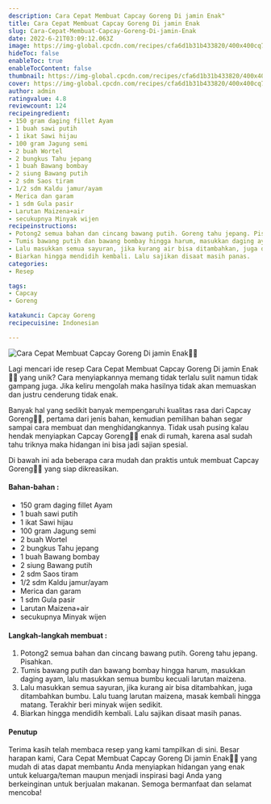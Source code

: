```yaml
---
description: Cara Cepat Membuat Capcay Goreng Di jamin Enak"
title: Cara Cepat Membuat Capcay Goreng Di jamin Enak
slug: Cara-Cepat-Membuat-Capcay-Goreng-Di-jamin-Enak
date: 2022-6-21T03:09:12.063Z
image: https://img-global.cpcdn.com/recipes/cfa6d1b31b433820/400x400cq70/photo.jpg
hideToc: false
enableToc: true
enableTocContent: false
thumbnail: https://img-global.cpcdn.com/recipes/cfa6d1b31b433820/400x400cq70/photo.jpg
cover: https://img-global.cpcdn.com/recipes/cfa6d1b31b433820/400x400cq70/photo.jpg
author: admin
ratingvalue: 4.8
reviewcount: 124
recipeingredient:
- 150 gram daging fillet Ayam
- 1 buah sawi putih
- 1 ikat Sawi hijau
- 100 gram Jagung semi
- 2 buah Wortel
- 2 bungkus Tahu jepang
- 1 buah Bawang bombay
- 2 siung Bawang putih
- 2 sdm Saos tiram
- 1/2 sdm Kaldu jamur/ayam
- Merica dan garam
- 1 sdm Gula pasir
- Larutan Maizena+air
- secukupnya Minyak wijen
recipeinstructions:
- Potong2 semua bahan dan cincang bawang putih. Goreng tahu jepang. Pisahkan.
- Tumis bawang putih dan bawang bombay hingga harum, masukkan daging ayam, lalu masukkan semua bumbu kecuali larutan maizena.
- Lalu masukkan semua sayuran, jika kurang air bisa ditambahkan, juga ditambahkan bumbu. Lalu tuang larutan maizena, masak kembali hingga matang. Terakhir beri minyak wijen sedikit.
- Biarkan hingga mendidih kembali. Lalu sajikan disaat masih panas.
categories:
- Resep

tags:
- Capcay
- Goreng

katakunci: Capcay Goreng
recipecuisine: Indonesian

---
```


![Cara Cepat Membuat Capcay Goreng Di jamin Enak👩‍🍳](https://img-global.cpcdn.com/recipes/cfa6d1b31b433820/400x400cq70/photo.jpg)

Lagi mencari ide resep Cara Cepat Membuat Capcay Goreng Di jamin Enak👩‍🍳 yang unik? Cara menyiapkannya memang tidak terlalu sulit namun tidak gampang juga. Jika keliru mengolah maka hasilnya tidak akan memuaskan dan justru cenderung tidak enak.

Banyak hal yang sedikit banyak mempengaruhi kualitas rasa dari Capcay Goreng👩‍🍳, pertama dari jenis bahan, kemudian pemilihan bahan segar sampai cara membuat dan menghidangkannya. Tidak usah pusing kalau hendak menyiapkan Capcay Goreng👩‍🍳 enak di rumah, karena asal sudah tahu triknya maka hidangan ini bisa jadi sajian spesial.

Di bawah ini ada beberapa cara mudah dan praktis untuk membuat Capcay Goreng👩‍🍳 yang siap dikreasikan.

<!--inarticleads1-->

#### Bahan-bahan :

- 150 gram daging fillet Ayam
- 1 buah sawi putih
- 1 ikat Sawi hijau
- 100 gram Jagung semi
- 2 buah Wortel
- 2 bungkus Tahu jepang
- 1 buah Bawang bombay
- 2 siung Bawang putih
- 2 sdm Saos tiram
- 1/2 sdm Kaldu jamur/ayam
- Merica dan garam
- 1 sdm Gula pasir
- Larutan Maizena+air
- secukupnya Minyak wijen

<!--inarticleads2-->

#### Langkah-langkah membuat :

1. Potong2 semua bahan dan cincang bawang putih. Goreng tahu jepang. Pisahkan.
1. Tumis bawang putih dan bawang bombay hingga harum, masukkan daging ayam, lalu masukkan semua bumbu kecuali larutan maizena.
1. Lalu masukkan semua sayuran, jika kurang air bisa ditambahkan, juga ditambahkan bumbu. Lalu tuang larutan maizena, masak kembali hingga matang. Terakhir beri minyak wijen sedikit.
1. Biarkan hingga mendidih kembali. Lalu sajikan disaat masih panas.

#### Penutup

Terima kasih telah membaca resep yang kami tampilkan di sini. Besar harapan kami, Cara Cepat Membuat Capcay Goreng Di jamin Enak👩‍🍳 yang mudah di atas dapat membantu Anda menyiapkan hidangan yang enak untuk keluarga/teman maupun menjadi inspirasi bagi Anda yang berkeinginan untuk berjualan makanan. Semoga bermanfaat dan selamat mencoba!
